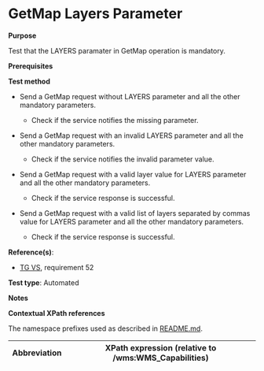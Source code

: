 # GetMap Layers Parameter

**Purpose**

Test that the LAYERS paramater in GetMap operation is mandatory.

**Prerequisites**

**Test method**

* Send a GetMap request without LAYERS parameter and all the other mandatory parameters.

    * Check if the service notifies the missing parameter.

* Send a GetMap request with an invalid LAYERS parameter and all the other mandatory parameters.

    * Check if the service notifies the invalid parameter value.

* Send a GetMap request with a valid layer value for LAYERS parameter and all the other mandatory parameters.

    * Check if the service response is successful.

* Send a GetMap request with a valid list of layers separated by commas value for LAYERS parameter and all the other mandatory parameters.

    * Check if the service response is successful.

**Reference(s)**:

* [TG VS](./README.md#ref_TG_VS), requirement 52

**Test type**: Automated

**Notes**

**Contextual XPath references**

The namespace prefixes used as described in [README.md](./README.md#namespaces).

Abbreviation                                               |  XPath expression (relative to /wms:WMS_Capabilities)
---------------------------------------------------------- | -------------------------------------------------------------------------
